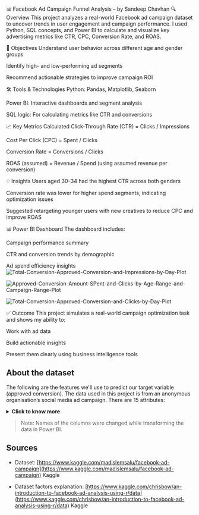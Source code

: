 📊 Facebook Ad Campaign Funnel Analysis – by Sandeep Chavhan
🔍 Overview
This project analyzes a real-world Facebook ad campaign dataset to uncover trends in user engagement and campaign performance. I used Python, SQL concepts, and Power BI to calculate and visualize key advertising metrics like CTR, CPC, Conversion Rate, and ROAS.

🎯 Objectives
Understand user behavior across different age and gender groups

Identify high- and low-performing ad segments

Recommend actionable strategies to improve campaign ROI

🛠️ Tools & Technologies
Python: Pandas, Matplotlib, Seaborn

Power BI: Interactive dashboards and segment analysis

SQL logic: For calculating metrics like CTR and conversions

📈 Key Metrics Calculated
Click-Through Rate (CTR) = Clicks / Impressions

Cost Per Click (CPC) = Spent / Clicks

Conversion Rate = Conversions / Clicks

ROAS (assumed) = Revenue / Spend (using assumed revenue per conversion)

💡 Insights
Users aged 30–34 had the highest CTR across both genders

Conversion rate was lower for higher spend segments, indicating optimization issues

Suggested retargeting younger users with new creatives to reduce CPC and improve ROAS

📊 Power BI Dashboard
The dashboard includes:

Campaign performance summary

CTR and conversion trends by demographic

Ad spend efficiency insights
![Total-Conversion-Approved-Conversion-and-Impressions-by-Day-Plot](https://github.com/user-attachments/assets/79c40978-5c97-45b9-b68f-ef3d2008f24a)

![Approved-Conversion-Amount-SPent-and-Clicks-by-Age-Range-and-Campaign-Range-Plot](https://github.com/user-attachments/assets/c9dc084d-937e-4d36-a738-7189e9fd1b09)

![Total-Conversion-Approved-Conversion-and-Clicks-by-Day-Plot](https://github.com/user-attachments/assets/c0e6b72e-0f62-40a1-9a6f-6c3119c34f5f)

✅ Outcome
This project simulates a real-world campaign optimization task and shows my ability to:

Work with ad data

Build actionable insights

Present them clearly using business intelligence tools

## About the dataset

The following are the features we'll use to predict our target variable (approved conversion).
The data used in this project is from an anonymous organisation’s social media ad campaign.
There are 15 attributes:
<details><summary><b>Click to know more </b></summary>   

1. **ad_id**: an unique ID for each ad.

2. **reporting_start**: the start of the reporting of the advertisement's reach.

3. **reporting_end**: the start of the reporting of the advertisement's reach.

4. **campaign_id**: an ID associated with each ad campaign of XYZ company.

5. **fb_campaign_id**: an ID associated with how Facebook tracks each campaign.

6. **age**: age of the person to whom the ad is shown.

7. **gender**: gender of the person to whim the add is shown

8. **interest(1,2,3)**: a code specifying the category to which the person’s interest belongs (interests are as mentioned in the person’s Facebook public profile).

9. **impressions**: the number of times the ad was shown.

10. **clicks**: number of clicks on for that ad.

11. **spent**: Amount paid by company xyz to Facebook, to show that ad.

12. **total_conversion**: Total number of people who enquired about the product after seeing the ad.

13. **approved_conversion**: Total number of people who bought the product after seeing the ad.

</details>

  >Note: Names of the columns were changed while transforming the data in Power BI.

## Sources

- Dataset: [https://www.kaggle.com/madislemsalu/facebook-ad-campaign](https://www.kaggle.com/madislemsalu/facebook-ad-campaign) Kaggle 

- Dataset factors explanation: [https://www.kaggle.com/chrisbow/an-introduction-to-facebook-ad-analysis-using-r/data](https://www.kaggle.com/chrisbow/an-introduction-to-facebook-ad-analysis-using-r/data)
Kaggle
